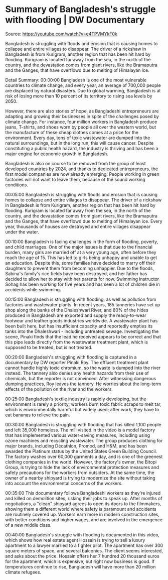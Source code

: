 # Summary of Bangladesh's struggle with flooding | DW Documentary

Source: https://youtube.com/watch?v=e4TPVMYkF0k

Bangladesh is struggling with floods and erosion that is causing homes to collapse and entire villages to disappear. The driver of a rickshaw in Bangladesh is from Kurigram, another region that has been hit hard by flooding. Kurigram is located far away from the sea, in the north of the country, and the devastation comes from giant rivers, like the Bramaputra and the Ganges, that have overflowd due to melting of Himalayan ice.

Detail Summary: 
00:00:00
Bangladesh is one of the most vulnerable countries to climate change, and every year, an average of 700,000 people are displaced by natural disasters. Due to global warming, Bangladesh is at risk of losing more than 10 percent of its territory to rising sea levels by 2050.

However, there are also stories of hope, as Bangladeshi entrepreneurs are adapting and growing their businesses in spite of the challenges posed by climate change. For instance, four million workers in Bangladesh produce jeans, T-shirts, and shoes worn by people all over the western world, but the manufacture of these cheap clothes comes at a price for the environment. Every day, tons of toxic wastewater are dumped into the natural surroundings, but in the long run, this will cause cancer. Despite constituting a public health hazard, the industry is thriving and has been a major engine for economic growth in Bangladesh.

Bangladesh is also on course to be removed from the group of least developed countries by 2024, and thanks to dedicated entrepreneurs, the first model companies are now already emerging. People working in green factories will not want to leave them, because of the sound working conditions.

00:05:00
Bangladesh is struggling with floods and erosion that is causing homes to collapse and entire villages to disappear. The driver of a rickshaw in Bangladesh is from Kurigram, another region that has been hit hard by flooding. Kurigram is located far away from the sea, in the north of the country, and the devastation comes from giant rivers, like the Bramaputra and the Ganges, that have overflowd due to melting of Himalayan ice. Every year, thousands of houses are destroyed and entire villages disappear under the water.

00:10:00
Bangladesh is facing challenges in the form of flooding, poverty, and child marriages. One of the major issues is that due to the financial burden, many girls are married off at a very young age, often before they reach the age of 15. This has led to girls being unhappy and unable to get an education. Despite this, some families have decided to marry off their daughters to prevent them from becoming unhappier. Due to the floods, Sabina's family's rice fields have been destroyed, and her father has decided to allow her to stay with her parents for now. Swimming instructor Sohag has been working for five years and has seen a lot of children die in accidents while swimming.

00:15:00
Bangladesh is struggling with flooding, as well as pollution from factories and wastewater plants. In recent years, 185 tanneries have set up shop along the banks of the Dhaleshwari River, and 80% of the hides produced in Bangladesh are exported and supply the ready-to-wear footwear and leather goods industries worldwide. A wastewater plant has been built here, but has insufficient capacity and reportedly empties its tanks into the Dhaleshwari - including untreated sewage. Investigating the scene, Pinaki finds that the lead he received appears to be correct and that this pipe leads directly from the wastewater treatment plant, which is supposed to be treated, but is not treated.

00:20:00
Bangladesh's struggling with flooding is captured in a documentary by DW reporter Pinaki Roy. The effluent treatment plant cannot handle highly toxic chromium, so the waste is dumped into the river instead. The tannery also denies any health hazards from their use of chemicals, but the reporter is not convinced. After witnessing dangerous dumping practices, Roy leaves the tannery. He worries about the long-term effects of the pollution on the river and the workers.

00:25:00
Bangladesh's textile industry is rapidly developing, but the environment is rarely a priority; workers burn toxic fabric scraps to melt tar, which is environmentally harmful but widely used; after work, they have to eat bananas to relieve the pain.

00:30:00
Bangladesh is struggling with flooding that has killed 1,100 people and left 35,000 homeless. The mill visited in the video is a model factory that has implemented various water-saving measures, including using ozone machines and recycling wastewater. The group produces clothing for major brands, including Décathlon, Promod, and H&M, and has been awarded the Platinum status by the United States Green Building Council. The factory washes over 60,000 garments a day, and is one of the greenest clothing companies in the world. However, the factory's owner, the Bitopi Group, is trying to hide the lack of environmental protection measures and safety precautions for the workers from outsiders. At the same time, the owner of a nearby shipyard is trying to modernize the site without taking into account the environmental concerns of the workers.

00:35:00
This documentary follows Bangladeshi workers as they're injured and killed on demolition sites, risking their jobs to speak up. After months of negotiations, a "clean" shipyard agrees to open its doors to the filmmakers, showing them a different world where safety is paramount and accidents are routinely covered up. Workers earn more in modern construction sites, with better conditions and higher wages, and are involved in the emergence of a new middle class.

00:40:00
Bangladesh's struggle with flooding is documented in this video, which shows how real estate agent Hossain is trying to sell a luxury apartment to a lawyer married to a fighter pilot. The apartment has over 300 square meters of space, and several balconies. The client seems interested, and asks about the price. Hossain offers her 7 hundred 20 thousand euros for the apartment, which is expensive, but right now business is good. If temperatures continue to rise, Bangladesh will have more than 20 million climate refugees.

